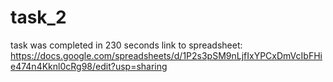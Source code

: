 # task_2
task was completed in 230 seconds
link to spreadsheet: https://docs.google.com/spreadsheets/d/1P2s3pSM9nLjfIxYPCxDmVcIbFHie474n4Kknl0cRg98/edit?usp=sharing
